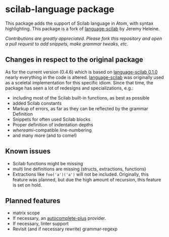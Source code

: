 # scilab-language package

This package adds the support of Scilab language in Atom, with syntax highlighting.
This package is a fork of [language-scilab](https://atom.io/packages/language-scilab) by Jeremy Heleine.

_Contributions are greatly appreciated. Please fork this repository and open a pull request to add snippets, make grammar tweaks, etc._

## Changes in respect to the original package
As for the current version (0.4.6) which is based on [language-scilab 0.1.0](https://github.com/JeremyHeleine/language-scilab/tree/f68888450e46ce23e1f8847b85cef49a31bf96fb) nearly everything in the code is altered. [language-scilab](https://atom.io/packages/language-scilab) was originally used as a sceletal implementation for this specific idiom. Since that time, the package has seen a lot of redesigns and specializations, e.g.:

  - including most of the Scilab built-in functions, as best as possible
  - added Scilab constants
  - Markup of errors, as far as they can be reflected by the grammar Definition
  - Snippets for often used Scilab blocks
  - Proper definition of indentation depths
  - *whereami*-compatible line-numbering
  - and many more (and to come!)

## Known issues
  - Scilab functions might be missing
  - multi line definitions are missing (structs, extractions, functions)
  - Extractions like `foo('a')('a')` will not be included.
    Originally, this feature was planned, but due the high amount of recursion, this feature is set on hold.

## Planned features
  - matrix scope
  - If necessary, an [autocomplete-plus]() provider.
  - If necessary, linter support
  - Revisit (and if necessary rewrite) grammar-regexp
